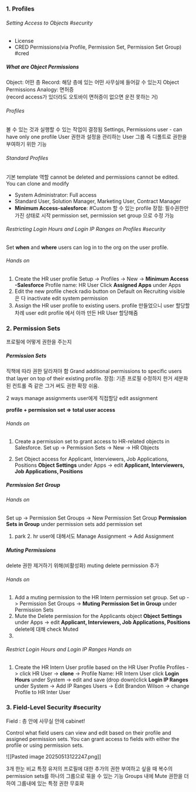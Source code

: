 ### 1. Profiles

###### Setting Access to Objects #security 
- License
- CRED Permissions(via Profile, Permission Set, Permission Set Group) #cred

##### What are Object Permissions
Object: 어떤 층
Record: 해당 층에 있는 어떤 사무실에 들어갈 수 있는지
Object Permissions Analogy: 면허증  
(record access가 있더라도 오토바이 면허증이 없으면 운전 못하는 거)

###### Profiles
볼 수 있는 것과 실행할 수 있는 작업이 결정됨
Settings, Permissions
user - can have only one profile
User 권한과 설정을 관리하는 User 그룹
즉 디폴트로 권한을 부여하기 위한 기능

###### Standard Profiles
기본 template 역할 cannot be deleted and permissions cannot be edited.   
You can clone and modify

- System Administrator: Full access
- Standard User, Solution Manager, Marketing User, Contract Manager
- **Minimum Access-salesforce**: #Custom 할 수 있는 profile
  장점: 필수권한만 가진 상태로 시작
  permission set, permission set group 으로 수정 가능

###### Restricting Login Hours and Login IP Ranges on Profiles #security 
Set **when** and **where** users can log in to the org on the user profile.

###### Hands on
1. Create the HR user profile
Setup -> Profiles -> New -> **Minimum Access -Salesforce**
Profile name: HR User
Click **Assigned Apps** under Apps
2. Edit the new profile
check radio button on Default on Recruiting
visible 은 다 inactivate
edit system permission 
3. Assign the HR user profile to existing users.
profile 만들었으니 user 할당할차례
user edit profile 에서 아까 만든 HR User 할당해줌  
  
### 2. Permission Sets

프로필에 어떻게 권한을 주는지

##### Permission Sets

직책에 따라 권한 달라져야 함
Grand additional permissions to specific users that layer on top of their existing profile.
장점: 기존 프로필 수정하지 한거 세분화된 컨트롤 즉 같은 그거 써도 권한 확장 쉬움.

2 ways 
manage assignments user에게 직접할당
edit assignment 

**profile + permission set => total user access**

###### Hands on
1. Create a permission set to grant access to HR-related objects in Salesforce.
   Set up -> Permission Sets -> New -> HR Objects
   
2. Set Object access for Applicant, Interviewers, Job Applications, Positions
   **Object Settings** under Apps -> edit **Applicant, Interviewers, Job Applications, Positions**

##### Permission Set Group

###### Hands on
Set up -> Permission Set Groups -> New Permission Set Group
**Permission Sets in Group** under permission sets
add permission set

1. park 2. hr user에 대해서도
Manage Assignment -> Add Assignment


##### Muting Permissions
delete 권한 제거하기 위해(비활성화) muting delete permission 추가 

###### Hands on
1. Add a muting permission to the HR Intern permission set group.
   Set up -> Permission Set Groups -> **Muting Permission Set in Group** under Permission Sets
2. Mute the Delete permission for the Applicants object
   **Object Settings** under Apps -> edit **Applicant, Interviewers, Job Applications, Positions** delete에 대해 check Muted
3. 


###### Restrict Login Hours and Login IP Ranges Hands on
1. Create the HR Intern User profile based on the HR User Profile
   Profiles -> click HR User -> **clone** -> Profile Name: HR Intern User
   click **Login Hours** under System -> edit and save
   (drop down)click **Login IP Ranges** under System -> Add IP Ranges
   Users -> Edit Brandon Wilson -> change Profile to HR Inter User




### 3. Field-Level Security #security 

Field : 층 안에 사무실 안에 cabinet!

Control what field users can view and edit based on their profile and assigned permission sets.
You can grant access to fields with either the profile or using permission sets.


![[Pasted image 20250513122247.png]]


3개 한눈 비교
특정 유저의 프로필에 대한 추가의 권한 부여하고 싶을 때 
복수의 permission sets를 하나의 그룹으로 묶을 수 있는 기능
Groups 내에 Mute 권한을 더하여 그룹내에 있는 특정 권한 무효화